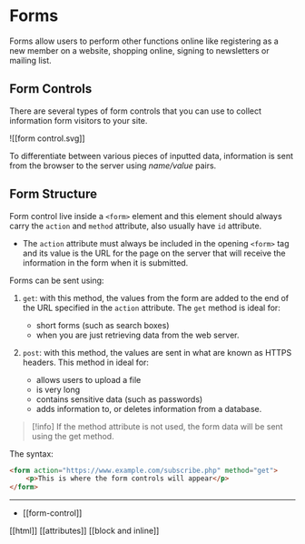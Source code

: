 # Forms

Forms allow users to perform other functions online like registering as a new member on a website, shopping online, signing to newsletters or mailing list.

## Form Controls

There are several types of form controls that you can use to collect information form visitors to your site.

![[form control.svg]]

To differentiate between various pieces of inputted data, information is sent from the browser to the server using *name/value* pairs.

## Form Structure

Form control live inside a `<form>` element and this element should always carry the `action` and `method` attribute, also usually have `id` attribute. 

- The `action` attribute must always be included in the opening `<form>` tag and its value is the URL for the page on the server that will receive the information in the form when it is submitted.

Forms can be sent using:

1. `get`: with this method, the values from the form are added to the end of the URL specified in the `action` attribute. The `get` method is ideal for:

	- short forms (such as search boxes)
	- when you are just retrieving data from the web server.

3. `post`: with this method, the values are sent in what are known as HTTPS headers. This method in ideal for:

	- allows users to upload a file
	- is very long
	- contains sensitive data (such as passwords)
	- adds information to, or deletes information from a database.

>[!info] If the method attribute is not used, the form data will be sent using the get method.

The syntax:

```html
<form action="https://www.example.com/subscribe.php" method="get">
	<p>This is where the form controls will appear</p>
</form>
```

---

- [[form-control]]

[[html]]
[[attributes]]
[[block and inline]]
